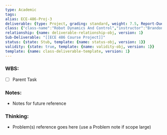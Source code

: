 ```yaml
---
type: Academic
tags: 
alias: ECE-486-Proj-3
deliverable: {type: Project, grading: standard, weight: 7.5, Report-Due: 2023-06-13, Grading-Starts: 2023-06-20, due: 2023-06-20, alias: ECE-486-P3, template: {name: deliverable-obj, version: 1}}
class: {"class-name":"Robot Dynamics And Control","instructor":"Brandon J. DeHart","medium":"In-Person","start-date":"2023-05-08","university":"University of Waterloo","class-alias":"ECE-486","template":{"name":"class-uni-obj","version":1}}
relationship: {name: deliverable-relationship-obj, version: 1}
Sub-Deliverable: "[[ECE 486 Course Project]]"
status: {state: Stub, template: {name: status-obj, version: 1}}
validity: {state: true, template: {name: validity-obj, version: 1}}
template: {name: class-deliverable-template, version: 1}
---
```


### WBS: 

- [ ] Parent Task

### Notes:

- Notes for future reference

### Thinking:

- Problem(s) reference goes here (use a Problem note if scope large)